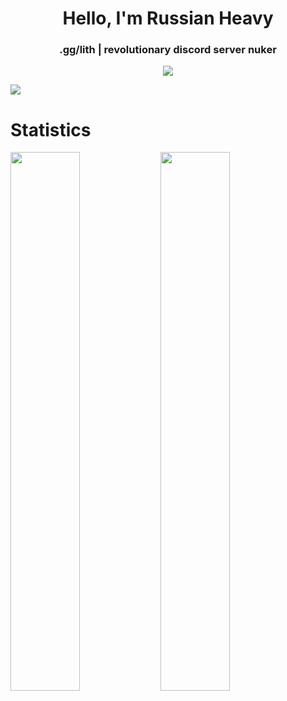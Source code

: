 <h1 align="center"> Hello, I'm Russian Heavy </h1>

<h3 align="center">.gg/lith | revolutionary discord server nuker</h3>

<p align="center">
  <a href="https://github.com/russianheavy1337">
    <img src="https://discord.c99.nl/widget/theme-4/884903196340932659.png"/>
     </a>
  </p>
  
![](https://komarev.com/ghpvc/?username=russianheavy1337)

# Statistics

<img align="left" width="47%" src="https://github-readme-stats.vercel.app/api?username=russianheavy1337&show_icons=true&theme=dark" />
<img align="left" width="47%" src="https://github-readme-stats.vercel.app/api/top-langs/?username=russianheavy1337&theme=dark" />


